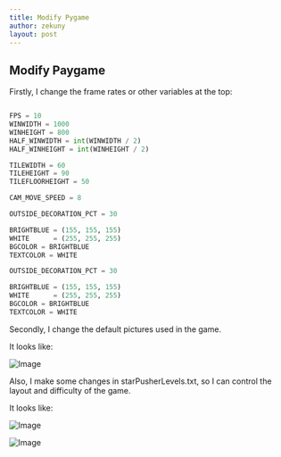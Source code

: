 ```yaml
---
title: Modify Pygame
author: zekuny
layout: post
---
```


## Modify Paygame
Firstly, I change the frame rates or other variables at the top:

```python

FPS = 10
WINWIDTH = 1000
WINHEIGHT = 800
HALF_WINWIDTH = int(WINWIDTH / 2)
HALF_WINHEIGHT = int(WINHEIGHT / 2)

TILEWIDTH = 60
TILEHEIGHT = 90
TILEFLOORHEIGHT = 50

CAM_MOVE_SPEED = 8

OUTSIDE_DECORATION_PCT = 30

BRIGHTBLUE = (155, 155, 155)
WHITE      = (255, 255, 255)
BGCOLOR = BRIGHTBLUE
TEXTCOLOR = WHITE

OUTSIDE_DECORATION_PCT = 30

BRIGHTBLUE = (155, 155, 155)
WHITE      = (255, 255, 255)
BGCOLOR = BRIGHTBLUE
TEXTCOLOR = WHITE
```

Secondly, I change the default pictures used in the game.

It looks like:

![Image](https://pbs.twimg.com/media/BY9oTlkCcAACPHD.png)

Also, I make some changes in starPusherLevels.txt, so I can control the layout and difficulty of the game.

It looks like:

![Image](https://pbs.twimg.com/media/BY9oXY-CcAABl2P.png)

![Image](https://pbs.twimg.com/media/BY9oO63CYAAeggs.png)
